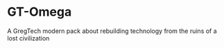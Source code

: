 # GT-Omega
A GregTech modern pack about rebuilding technology from the ruins of a lost civilization
